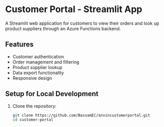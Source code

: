 # Customer Portal - Streamlit App

A Streamlit web application for customers to view their orders and look up product suppliers through an Azure Functions backend.

## Features

- Customer authentication
- Order management and filtering
- Product supplier lookup
- Data export functionality
- Responsive design

## Setup for Local Development

1. Clone the repository:
   ```bash
   git clone https://github.com/BassamEC/anvincustomerportal.git
   cd customer-portal
